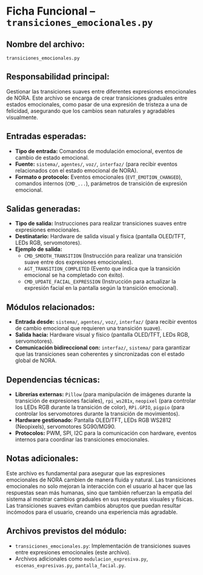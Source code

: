 # Ficha Funcional – `transiciones_emocionales.py`

## Nombre del archivo:
`transiciones_emocionales.py`

## Responsabilidad principal:
Gestionar las transiciones suaves entre diferentes expresiones emocionales de NORA. Este archivo se encarga de crear transiciones graduales entre estados emocionales, como pasar de una expresión de tristeza a una de felicidad, asegurando que los cambios sean naturales y agradables visualmente.

## Entradas esperadas:
- **Tipo de entrada:** Comandos de modulación emocional, eventos de cambio de estado emocional.
- **Fuente:** `sistema/`, `agentes/`, `voz/`, `interfaz/` (para recibir eventos relacionados con el estado emocional de NORA).
- **Formato o protocolo:** Eventos emocionales (`EVT_EMOTION_CHANGED`), comandos internos (`CMD_...`), parámetros de transición de expresión emocional.

## Salidas generadas:
- **Tipo de salida:** Instrucciones para realizar transiciones suaves entre expresiones emocionales.
- **Destinatario:** Hardware de salida visual y física (pantalla OLED/TFT, LEDs RGB, servomotores).
- **Ejemplo de salida:**
  - `CMD_SMOOTH_TRANSITION` (Instrucción para realizar una transición suave entre dos expresiones emocionales).
  - `AGT_TRANSITION_COMPLETED` (Evento que indica que la transición emocional se ha completado con éxito).
  - `CMD_UPDATE_FACIAL_EXPRESSION` (Instrucción para actualizar la expresión facial en la pantalla según la transición emocional).

## Módulos relacionados:
- **Entrada desde:** `sistema/`, `agentes/`, `voz/`, `interfaz/` (para recibir eventos de cambio emocional que requieren una transición suave).
- **Salida hacia:** Hardware visual y físico (pantalla OLED/TFT, LEDs RGB, servomotores).
- **Comunicación bidireccional con:** `interfaz/`, `sistema/` para garantizar que las transiciones sean coherentes y sincronizadas con el estado global de NORA.

## Dependencias técnicas:
- **Librerías externas:** `Pillow` (para manipulación de imágenes durante la transición de expresiones faciales), `rpi_ws281x`, `neopixel` (para controlar los LEDs RGB durante la transición de color), `RPi.GPIO`, `pigpio` (para controlar los servomotores durante la transición de movimientos).
- **Hardware gestionado:** Pantalla OLED/TFT, LEDs RGB WS2812 (Neopixels), servomotores SG90/MG90.
- **Protocolos:** PWM, SPI, I2C para la comunicación con hardware, eventos internos para coordinar las transiciones emocionales.

## Notas adicionales:
Este archivo es fundamental para asegurar que las expresiones emocionales de NORA cambien de manera fluida y natural. Las transiciones emocionales no solo mejoran la interacción con el usuario al hacer que las respuestas sean más humanas, sino que también refuerzan la empatía del sistema al mostrar cambios graduales en sus respuestas visuales y físicas. Las transiciones suaves evitan cambios abruptos que puedan resultar incómodos para el usuario, creando una experiencia más agradable.

## Archivos previstos del módulo:
- `transiciones_emocionales.py`: Implementación de transiciones suaves entre expresiones emocionales (este archivo).
- Archivos adicionales como `modulacion_expresiva.py`, `escenas_expresivas.py`, `pantalla_facial.py`.
